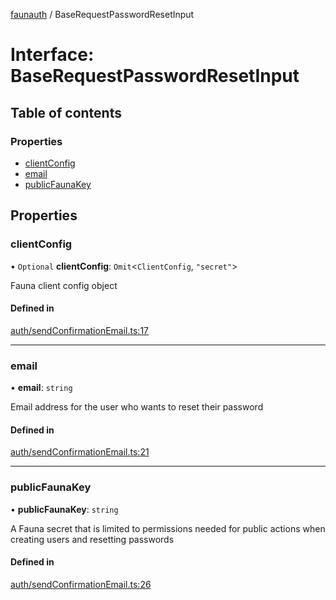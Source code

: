 [faunauth](../index.md) / BaseRequestPasswordResetInput

# Interface: BaseRequestPasswordResetInput

## Table of contents

### Properties

- [clientConfig](BaseRequestPasswordResetInput.md#clientconfig)
- [email](BaseRequestPasswordResetInput.md#email)
- [publicFaunaKey](BaseRequestPasswordResetInput.md#publicfaunakey)

## Properties

### clientConfig

• `Optional` **clientConfig**: `Omit`<`ClientConfig`, ``"secret"``\>

Fauna client config object

#### Defined in

[auth/sendConfirmationEmail.ts:17](https://github.com/alexnitta/faunauth/blob/d68d595/src/auth/sendConfirmationEmail.ts#L17)

___

### email

• **email**: `string`

Email address for the user who wants to reset their password

#### Defined in

[auth/sendConfirmationEmail.ts:21](https://github.com/alexnitta/faunauth/blob/d68d595/src/auth/sendConfirmationEmail.ts#L21)

___

### publicFaunaKey

• **publicFaunaKey**: `string`

A Fauna secret that is limited to permissions needed for public actions when creating users
and resetting passwords

#### Defined in

[auth/sendConfirmationEmail.ts:26](https://github.com/alexnitta/faunauth/blob/d68d595/src/auth/sendConfirmationEmail.ts#L26)
